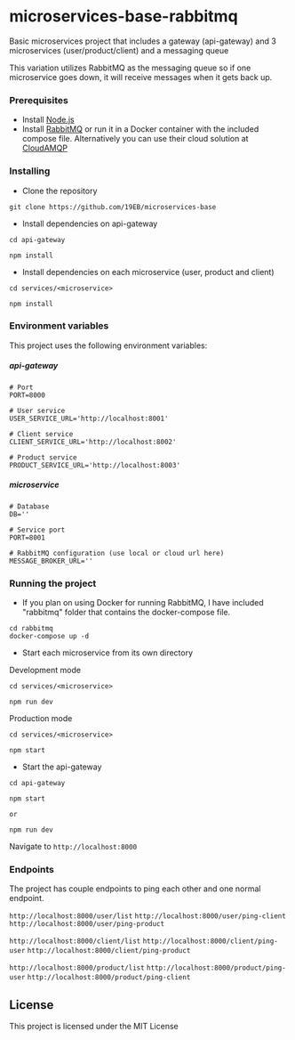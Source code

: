 
  
# microservices-base-rabbitmq

Basic microservices project that includes a gateway (api-gateway) and 3 microservices (user/product/client) and a messaging queue

This variation utilizes RabbitMQ as the messaging queue so if one microservice goes down, it will receive messages when it gets back up.
  

### Prerequisites

  

- Install [Node.js](https://nodejs.org/en/)
- Install [RabbitMQ](https://www.rabbitmq.com/) or run it in a Docker container with the included compose file. Alternatively you can use their cloud solution at [CloudAMQP](https://www.cloudamqp.com/)

  

### Installing

- Clone the repository

```
git clone https://github.com/19EB/microservices-base
```

- Install dependencies on api-gateway

```
cd api-gateway

npm install
```
- Install dependencies on each microservice (user, product and client)
```
cd services/<microservice>

npm install
```

### Environment variables

This project uses the following environment variables:
##### api-gateway
```
# Port
PORT=8000

# User service
USER_SERVICE_URL='http://localhost:8001'

# Client service
CLIENT_SERVICE_URL='http://localhost:8002'

# Product service
PRODUCT_SERVICE_URL='http://localhost:8003'
```

##### microservice
```
# Database
DB=''

# Service port
PORT=8001

# RabbitMQ configuration (use local or cloud url here)
MESSAGE_BROKER_URL=''
```

### Running the project

- If you plan on using Docker for running RabbitMQ, I have included "rabbitmq" folder that contains the docker-compose file.

```
cd rabbitmq
docker-compose up -d
```

- Start each microservice from its own directory

Development mode
```
cd services/<microservice>

npm run dev
```
Production mode
```
cd services/<microservice>

npm start
```

- Start the api-gateway
```
cd api-gateway

npm start

or

npm run dev
```
Navigate to `http://localhost:8000`

### Endpoints
The project has couple endpoints to ping each other and one normal endpoint.

`http://localhost:8000/user/list`
`http://localhost:8000/user/ping-client` 
`http://localhost:8000/user/ping-product`

`http://localhost:8000/client/list`
`http://localhost:8000/client/ping-user` 
`http://localhost:8000/client/ping-product`

`http://localhost:8000/product/list`
`http://localhost:8000/product/ping-user` 
`http://localhost:8000/product/ping-client`

## License

This project is licensed under the MIT License
